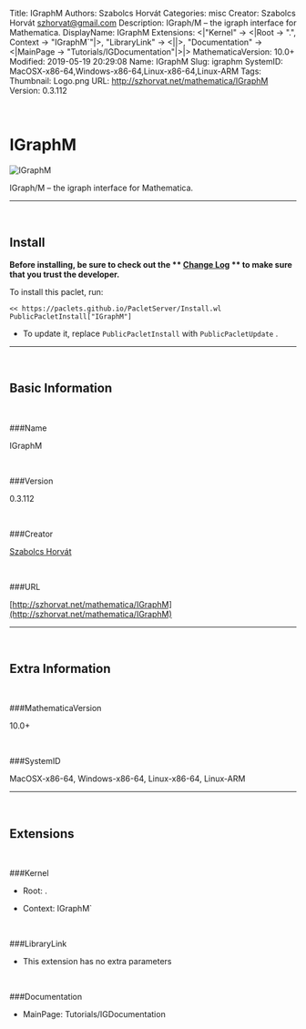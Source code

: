 Title: IGraphM
Authors: Szabolcs Horvát
Categories: misc
Creator: Szabolcs Horvát <szhorvat@gmail.com>
Description: IGraph/M – the igraph interface for Mathematica.
DisplayName: IGraphM
Extensions: <|"Kernel" -> <|Root -> ".", Context -> "IGraphM`"|>, "LibraryLink" -> <||>, "Documentation" -> <|MainPage -> "Tutorials/IGDocumentation"|>|>
MathematicaVersion: 10.0+
Modified: 2019-05-19 20:29:08
Name: IGraphM
Slug: igraphm
SystemID: MacOSX-x86-64,Windows-x86-64,Linux-x86-64,Linux-ARM
Tags: 
Thumbnail: Logo.png
URL: http://szhorvat.net/mathematica/IGraphM
Version: 0.3.112

<a id="igraphm" class="Section" style="width:0;height:0;margin:0;padding:0;">&zwnj;</a>

# IGraphM

![IGraphM]({filename}/img/IGraphM/Logo.png)

IGraph/M – the igraph interface for Mathematica.

---

<a id="install" class="Subsection" style="width:0;height:0;margin:0;padding:0;">&zwnj;</a>

## Install

**Before installing, be sure to check out the ** **[Change Log](https://paclets.github.io/PacletServer/pages/log.html)** ** to make sure that you trust the developer.**

To install this paclet, run:

    << https://paclets.github.io/PacletServer/Install.wl
    PublicPacletInstall["IGraphM"]

*  To update it, replace  `PublicPacletInstall` with  `PublicPacletUpdate` . 

---

<a id="basicinformation" class="Subsection" style="width:0;height:0;margin:0;padding:0;">&zwnj;</a>

## Basic Information

<a id="name" class="Subsubsection" style="width:0;height:0;margin:0;padding:0;">&zwnj;</a>

###Name

IGraphM

<a id="version" class="Subsubsection" style="width:0;height:0;margin:0;padding:0;">&zwnj;</a>

###Version

0.3.112

<a id="creator" class="Subsubsection" style="width:0;height:0;margin:0;padding:0;">&zwnj;</a>

###Creator

[Szabolcs Horvát](mailto:szhorvat@gmail.com)

<a id="url" class="Subsubsection" style="width:0;height:0;margin:0;padding:0;">&zwnj;</a>

###URL

[http://szhorvat.net/mathematica/IGraphM](http://szhorvat.net/mathematica/IGraphM)

---

<a id="extrainformation" class="Subsection" style="width:0;height:0;margin:0;padding:0;">&zwnj;</a>

## Extra Information

<a id="mathematicaversion" class="Subsubsection" style="width:0;height:0;margin:0;padding:0;">&zwnj;</a>

###MathematicaVersion

10.0+

<a id="systemid" class="Subsubsection" style="width:0;height:0;margin:0;padding:0;">&zwnj;</a>

###SystemID

MacOSX-x86-64, Windows-x86-64, Linux-x86-64, Linux-ARM

---

<a id="extensions" class="Subsection" style="width:0;height:0;margin:0;padding:0;">&zwnj;</a>

## Extensions

<a id="kernel" class="Subsubsection" style="width:0;height:0;margin:0;padding:0;">&zwnj;</a>

###Kernel

*  Root: .

*  Context: IGraphM`

<a id="librarylink" class="Subsubsection" style="width:0;height:0;margin:0;padding:0;">&zwnj;</a>

###LibraryLink

*  This extension has no extra parameters

<a id="documentation" class="Subsubsection" style="width:0;height:0;margin:0;padding:0;">&zwnj;</a>

###Documentation

*  MainPage: Tutorials/IGDocumentation